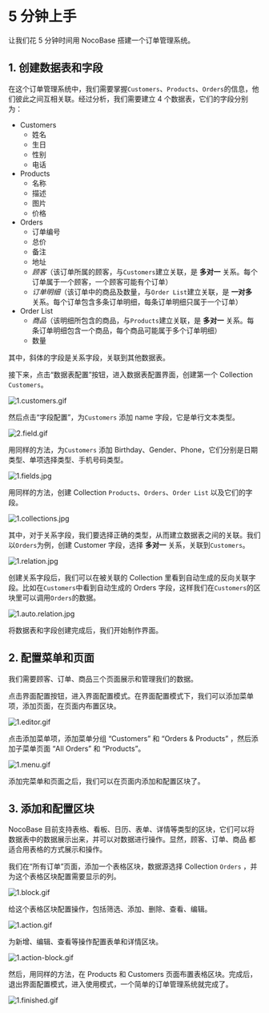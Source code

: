 # 5 分钟上手

让我们花 5 分钟时间用 NocoBase 搭建一个订单管理系统。

## 1. 创建数据表和字段

在这个订单管理系统中，我们需要掌握`Customers`、`Products`、`Orders`的信息，他们彼此之间互相关联。经过分析，我们需要建立 4 个数据表，它们的字段分别为：

- Customers
    - 姓名
    - 生日
    - 性别
    - 电话
- Products
    - 名称
    - 描述
    - 图片
    - 价格
- Orders
    - 订单编号
    - 总价
    - 备注
    - 地址
    - *顾客*（该订单所属的顾客，与`Customers`建立关联，是 **多对一** 关系。每个订单属于一个顾客，一个顾客可能有个订单）
    - *订单明细*（该订单中的商品及数量，与`Order List`建立关联，是 **一对多** 关系。每个订单包含多条订单明细，每条订单明细只属于一个订单）
- Order List
    - *商品*（该明细所包含的商品，与`Products`建立关联，是 **多对一** 关系。每条订单明细包含一个商品，每个商品可能属于多个订单明细）
    - 数量

其中，斜体的字段是关系字段，关联到其他数据表。

接下来，点击“数据表配置”按钮，进入数据表配置界面，创建第一个 Collection `Customers`。

![1.customers.gif](./5-minutes-to-get-started/1.customers.gif)

然后点击“字段配置”，为`Customers` 添加 name 字段，它是单行文本类型。

![2.field.gif](./5-minutes-to-get-started/2.field.gif)

用同样的方法，为`Customers` 添加 Birthday、Gender、Phone，它们分别是日期类型、单项选择类型、手机号码类型。

![1.fields.jpg](./5-minutes-to-get-started/1.fields.jpg)

用同样的方法，创建 Collection `Products`、`Orders`、`Order List` 以及它们的字段。

![1.collections.jpg](./5-minutes-to-get-started/1.collections.jpg)

 其中，对于关系字段，我们要选择正确的类型，从而建立数据表之间的关联。我们以`Orders`为例，创建 Customer 字段，选择 **多对一** 关系，关联到`Customers`。

![1.relation.jpg](./5-minutes-to-get-started/1.relation.jpg)

创建关系字段后，我们可以在被关联的 Collection 里看到自动生成的反向关联字段。比如在`Customers`中看到自动生成的 Orders 字段，这样我们在`Customers`的区块里可以调用`Orders`的数据。

![1.auto.relation.jpg](./5-minutes-to-get-started/1.auto.relation.jpgg)

将数据表和字段创建完成后，我们开始制作界面。

## 2. 配置菜单和页面

我们需要顾客、订单、商品三个页面展示和管理我们的数据。

点击界面配置按钮，进入界面配置模式。在界面配置模式下，我们可以添加菜单项，添加页面，在页面内布置区块。

![1.editor.gif](./5-minutes-to-get-started/1.editor.gif)

点击添加菜单项，添加菜单分组 “Customers” 和 “Orders & Products” ，然后添加子菜单页面 “All Orders” 和 “Products”。

![1.menu.gif](./5-minutes-to-get-started/1.menu.gif)

添加完菜单和页面之后，我们可以在页面内添加和配置区块了。

## 3. 添加和配置区块

NocoBase 目前支持表格、看板、日历、表单、详情等类型的区块，它们可以将数据表中的数据展示出来，并可以对数据进行操作。显然，顾客、订单、商品 都适合用表格的方式展示和操作。

我们在“所有订单”页面，添加一个表格区块，数据源选择 Collection `Orders` ，并为这个表格区块配置需要显示的列。

![1.block.gif](./5-minutes-to-get-started/1.block.gif)

给这个表格区块配置操作，包括筛选、添加、删除、查看、编辑。

![1.action.gif](./5-minutes-to-get-started/1.action.gif)

为新增、编辑、查看等操作配置表单和详情区块。

![1.action-block.gif](./5-minutes-to-get-started/1.action-block.gif)

然后，用同样的方法，在 Products 和 Customers 页面布置表格区块。完成后，退出界面配置模式，进入使用模式，一个简单的订单管理系统就完成了。

![1.finished.gif](./5-minutes-to-get-started/1.finished.gif)
